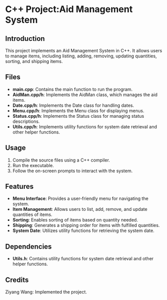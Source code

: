 # C++ Project:Aid Management System

## Introduction
This project implements an Aid Management System in C++. It allows users to manage items, including listing, adding, removing, updating quantities, sorting, and shipping items.

## Files
- **main.cpp**: Contains the main function to run the program.
- **AidMan.cpp/h**: Implements the AidMan class, which manages the aid items.
- **Date.cpp/h**: Implements the Date class for handling dates.
- **Menu.cpp/h**: Implements the Menu class for displaying menus.
- **Status.cpp/h**: Implements the Status class for managing status descriptions.
- **Utils.cpp/h**: Implements utility functions for system date retrieval and other helper functions.

## Usage
1. Compile the source files using a C++ compiler.
2. Run the executable.
3. Follow the on-screen prompts to interact with the system.

## Features
- **Menu Interface**: Provides a user-friendly menu for navigating the system.
- **Item Management**: Allows users to list, add, remove, and update quantities of items.
- **Sorting**: Enables sorting of items based on quantity needed.
- **Shipping**: Generates a shipping order for items with fulfilled quantities.
- **System Date**: Utilizes utility functions for retrieving the system date.

## Dependencies
- **Utils.h**: Contains utility functions for system date retrieval and other helper functions.

## Credits
Ziyang Wang: Implemented the project.
